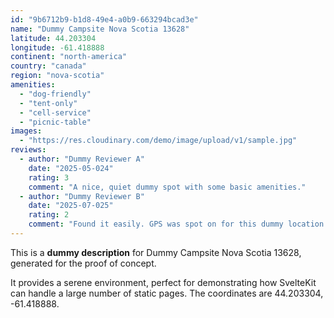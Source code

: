 ```yaml
---
id: "9b6712b9-b1d8-49e4-a0b9-663294bcad3e"
name: "Dummy Campsite Nova Scotia 13628"
latitude: 44.203304
longitude: -61.418888
continent: "north-america"
country: "canada"
region: "nova-scotia"
amenities:
  - "dog-friendly"
  - "tent-only"
  - "cell-service"
  - "picnic-table"
images:
  - "https://res.cloudinary.com/demo/image/upload/v1/sample.jpg"
reviews:
  - author: "Dummy Reviewer A"
    date: "2025-05-024"
    rating: 3
    comment: "A nice, quiet dummy spot with some basic amenities."
  - author: "Dummy Reviewer B"
    date: "2025-07-025"
    rating: 2
    comment: "Found it easily. GPS was spot on for this dummy location."
---
```


This is a **dummy description** for Dummy Campsite Nova Scotia 13628, generated for the proof of concept.

It provides a serene environment, perfect for demonstrating how SvelteKit can handle a large number of static pages. The coordinates are 44.203304, -61.418888.
